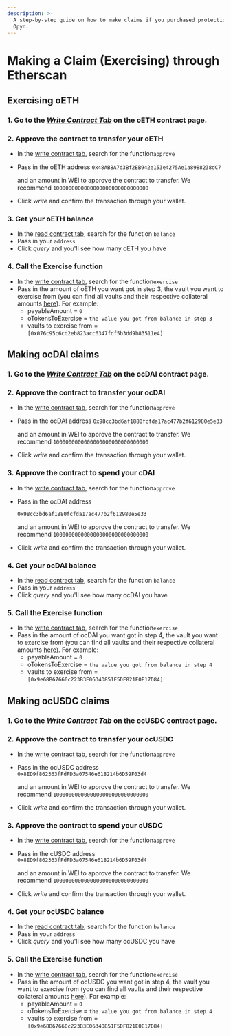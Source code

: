 ```yaml
---
description: >-
  A step-by-step guide on how to make claims if you purchased protection through
  Opyn.
---
```


# Making a Claim \(Exercising\) through Etherscan

## Exercising oETH  

### 1. Go to the [_Write_ _Contract Tab_](https://etherscan.io/address/0x48ab8a7d3bf2eb942e153e4275ae1a8988238dc7#writeContract) on the oETH contract page.

### 2. Approve the contract to transfer your oETH

* In the [write contract tab](https://etherscan.io/address/0x48ab8a7d3bf2eb942e153e4275ae1a8988238dc7#writeContract), search for the function`approve​`
* Pass in the oETH address `0x48AB8A7d3Bf2EB942e153e4275Ae1a8988238dC7`

  and an amount in WEI to approve the contract to transfer. We recommend `1000000000000000000000000000000`

* Click _write_ and confirm the transaction through your wallet. 

### 3. Get your oETH balance 

* In the [read contract tab](https://etherscan.io/address/0x48ab8a7d3bf2eb942e153e4275ae1a8988238dc7#readContract), search for the function `balance` 
* Pass in your `address` 
* Click _query_ and you'll see how many oETH you have

### 4. Call the Exercise function 

* In the [write contract tab](https://etherscan.io/address/0x48ab8a7d3bf2eb942e153e4275ae1a8988238dc7#writeContract), search for the function`exercise`
* Pass in the amount of oETH you want got in step 3, the vault you want to exercise from \(you can find all vaults and their respective collateral amounts [here](https://antoncoding.github.io/opyn-liquidator/#/option/0x48ab8a7d3bf2eb942e153e4275ae1a8988238dc7)\). For example:
  * payableAmount = `0`
  * oTokensToExercise = `the value you got from balance in step 3`
  * vaults to exercise from = `[0x076c95c6cd2eb823acc6347fdf5b3dd9b83511e4]`

## Making ocDAI claims 

### 1. Go to the [_Write_ _Contract Tab_](https://etherscan.io/token/0x98cc3bd6af1880fcfda17ac477b2f612980e5e33#writeContract) on the ocDAI contract page.

### 2. Approve the contract to transfer your ocDAI

* In the [write contract tab](https://etherscan.io/token/0x98cc3bd6af1880fcfda17ac477b2f612980e5e33#writeContract), search for the function`approve​`
* Pass in the ocDAI address `0x98cc3bd6af1880fcfda17ac477b2f612980e5e33`

  and an amount in WEI to approve the contract to transfer. We recommend `1000000000000000000000000000000`

* Click _write_ and confirm the transaction through your wallet. 

### 3. Approve the contract to spend your cDAI

* In the [write contract tab](https://etherscan.io/token/0x98cc3bd6af1880fcfda17ac477b2f612980e5e33#writeContract), search for the function`approve​`
* Pass in the ocDAI address 

  `0x98cc3bd6af1880fcfda17ac477b2f612980e5e33`

   and an amount in WEI to approve the contract to transfer. We recommend `1000000000000000000000000000000`

* Click _write_ and confirm the transaction through your wallet. 

### 4. Get your ocDAI balance 

* In the [read contract tab](https://etherscan.io/token/0x98cc3bd6af1880fcfda17ac477b2f612980e5e33#readContract), search for the function `balance` 
* Pass in your `address` 
* Click _query_ and you'll see how many ocDAI you have

### 5. Call the Exercise function 

* In the [write contract tab](https://etherscan.io/token/0x98cc3bd6af1880fcfda17ac477b2f612980e5e33#writeContract), search for the function`exercise`
* Pass in the amount of ocDAI you want got in step 4, the vault you want to exercise from \(you can find all vaults and their respective collateral amounts [here](https://antoncoding.github.io/opyn-liquidator/#/token/0x98cc3bd6af1880fcfda17ac477b2f612980e5e33)\). For example:
  * payableAmount = `0`
  * oTokensToExercise = `the value you got from balance in step 4`
  * vaults to exercise from = `[0x9e68B67660c223B3E0634D851F5DF821E0E17D84]`

## Making ocUSDC claims 

### 1. Go to the [_Write_ _Contract Tab_](https://etherscan.io/address/0x8ed9f862363ffdfd3a07546e618214b6d59f03d4#writeContract) on the ocUSDC contract page.

### 2. Approve the contract to transfer your ocUSDC

* In the [write contract tab](https://etherscan.io/address/0x8ed9f862363ffdfd3a07546e618214b6d59f03d4#writeContract), search for the function`approve​`
* Pass in the ocUSDC address `0x8ED9f862363fFdFD3a07546e618214b6D59F03d4`

  and an amount in WEI to approve the contract to transfer. We recommend `1000000000000000000000000000000`

* Click _write_ and confirm the transaction through your wallet. 

### 3. Approve the contract to spend your cUSDC

* In the [write contract tab](https://etherscan.io/address/0x8ed9f862363ffdfd3a07546e618214b6d59f03d4#writeContract), search for the function`approve​`
* Pass in the cUSDC address `0x8ED9f862363fFdFD3a07546e618214b6D59F03d4`

   and an amount in WEI to approve the contract to transfer. We recommend `1000000000000000000000000000000`

* Click _write_ and confirm the transaction through your wallet. 

### 4. Get your ocUSDC balance 

* In the [read contract tab](https://etherscan.io/address/0x8ed9f862363ffdfd3a07546e618214b6d59f03d4#readContract), search for the function `balance` 
* Pass in your `address` 
* Click _query_ and you'll see how many ocUSDC you have

### 5. Call the Exercise function 

* In the [write contract tab](https://etherscan.io/address/0x8ed9f862363ffdfd3a07546e618214b6d59f03d4#writeContract), search for the function`exercise`
* Pass in the amount of ocUSDC you want got in step 4, the vault you want to exercise from \(you can find all vaults and their respective collateral amounts [here](https://antoncoding.github.io/opyn-liquidator/#/token/0x8ed9f862363ffdfd3a07546e618214b6d59f03d4)\). For example:
  * payableAmount = `0`
  * oTokensToExercise = `the value you got from balance in step 4`
  * vaults to exercise from = `[0x9e68B67660c223B3E0634D851F5DF821E0E17D84]`

